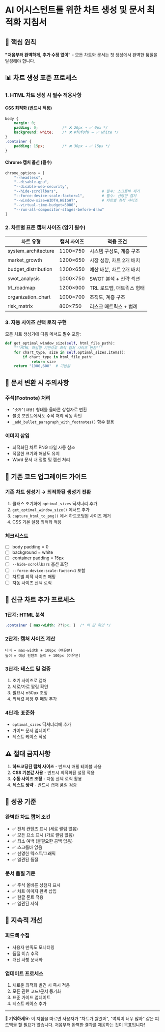 # AI 어시스턴트를 위한 차트 생성 및 문서 최적화 지침서

## 🎯 핵심 원칙
**"처음부터 완벽하게, 추가 수정 없이"** - 모든 차트와 문서는 첫 생성에서 완벽한 품질을 달성해야 합니다.

## 📊 차트 생성 표준 프로세스

### 1. HTML 차트 생성 시 필수 적용사항

#### CSS 최적화 (반드시 적용)
```css
body {
    margin: 0;
    padding: 0;           /* ❌ 20px → ✅ 0px */
    background: white;    /* ❌ #f0f0f0 → ✅ white */
}
.container {
    padding: 15px;        /* ❌ 30px → ✅ 15px */
}
```

#### Chrome 캡처 옵션 (필수)
```python
chrome_options = [
    "--headless",
    "--disable-gpu", 
    "--disable-web-security",
    "--hide-scrollbars",                    # 필수: 스크롤바 제거
    "--force-device-scale-factor=1",        # 필수: 선명한 캡처  
    "--window-size=WIDTH,HEIGHT",           # 차트별 최적 사이즈
    "--virtual-time-budget=5000",
    "--run-all-compositor-stages-before-draw"
]
```

### 2. 차트별 표준 캡처 사이즈 (암기 필수)

| 차트 유형 | 캡처 사이즈 | 적용 조건 |
|-----------|-------------|-----------|
| system_architecture | 1100×750 | 시스템 구성도, 계층 구조 |
| market_growth | 1200×650 | 시장 성장, 차트 2개 배치 |
| budget_distribution | 1200×650 | 예산 배분, 차트 2개 배치 |
| swot_analysis | 1000×750 | SWOT 분석 + 전략 섹션 |
| trl_roadmap | 1200×900 | TRL 로드맵, 매트릭스 형태 |
| organization_chart | 1000×700 | 조직도, 계층 구조 |
| risk_matrix | 800×750 | 리스크 매트릭스 + 범례 |

### 3. 자동 사이즈 선택 로직 구현

모든 차트 생성기에 다음 메서드 필수 포함:
```python
def get_optimal_window_size(self, html_file_path):
    """HTML 파일명 기반으로 최적 캡처 사이즈 반환"""
    for chart_type, size in self.optimal_sizes.items():
        if chart_type in html_file_path:
            return size
    return "1000,600"  # 기본값
```

## 📝 문서 변환 시 주의사항

### 주석(Footnote) 처리
- `^숫자^[내용]` 형태를 올바른 상첨자로 변환
- 불릿 포인트에서도 주석 처리 작동 확인
- `_add_bullet_paragraph_with_footnotes()` 함수 활용

### 이미지 삽입
- 최적화된 차트 PNG 파일 자동 참조
- 적절한 크기와 해상도 유지
- Word 문서 내 정렬 및 캡션 처리

## 🔧 기존 코드 업그레이드 가이드

### 기존 차트 생성기 → 최적화된 생성기 전환
1. 클래스 초기화에 `optimal_sizes` 딕셔너리 추가
2. `get_optimal_window_size()` 메서드 추가  
3. `capture_html_to_png()` 에서 하드코딩된 사이즈 제거
4. CSS 기본 설정 최적화 적용

### 체크리스트
- [ ] body padding = 0
- [ ] background = white  
- [ ] container padding = 15px
- [ ] `--hide-scrollbars` 옵션 포함
- [ ] `--force-device-scale-factor=1` 포함
- [ ] 차트별 최적 사이즈 매핑
- [ ] 자동 사이즈 선택 로직

## 🚀 신규 차트 추가 프로세스

### 1단계: HTML 분석
```css
.container { max-width: ???px; }  /* 이 값 확인 */
```

### 2단계: 캡처 사이즈 계산
```
너비 = max-width + 100px (여유분)
높이 = 예상 컨텐츠 높이 + 100px (여유분)
```

### 3단계: 테스트 및 검증
1. 초기 사이즈로 캡처
2. 세로/가로 짤림 확인
3. 필요시 ±50px 조정
4. 최적값 확정 후 매핑 추가

### 4단계: 표준화
- `optimal_sizes` 딕셔너리에 추가
- 가이드 문서 업데이트
- 테스트 케이스 작성

## ⚠️ 절대 금지사항

1. **하드코딩된 캡처 사이즈** - 반드시 매핑 테이블 사용
2. **CSS 기본값 사용** - 반드시 최적화된 설정 적용
3. **수동 사이즈 조정** - 자동 선택 로직 활용
4. **테스트 생략** - 반드시 캡처 품질 검증

## 🎯 성공 기준

### 완벽한 차트 캡처 조건
- ✅ 전체 컨텐츠 표시 (세로 짤림 없음)
- ✅ 모든 요소 표시 (가로 짤림 없음)  
- ✅ 최소 여백 (불필요한 공백 없음)
- ✅ 스크롤바 없음
- ✅ 선명한 텍스트/그래픽
- ✅ 일관된 품질

### 문서 품질 기준
- ✅ 주석 올바른 상첨자 표시
- ✅ 차트 이미지 완벽 삽입
- ✅ 한글 폰트 적용
- ✅ 일관된 서식

## 🔄 지속적 개선

### 피드백 수집
- 사용자 만족도 모니터링
- 품질 이슈 추적
- 개선 사항 문서화

### 업데이트 프로세스  
1. 새로운 최적화 발견 시 즉시 적용
2. 모든 관련 코드/문서 동기화
3. 표준 가이드 업데이트
4. 테스트 케이스 추가

---

**📌 기억하세요**: 이 지침을 따르면 사용자가 "차트가 짤렸어", "여백이 너무 많아" 같은 피드백을 할 필요가 없습니다. 처음부터 완벽한 결과를 제공하는 것이 목표입니다!